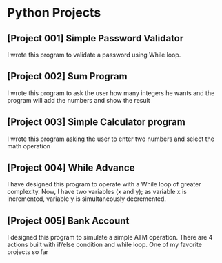 <h1>Python Projects</h1>

<h2>[Project 001] Simple Password Validator</h2>
<p>I wrote this program to validate a password using While loop.</p>
<h2>[Project 002] Sum Program</h2>
<p>I wrote this program to ask the user how many integers he wants and the program will add the numbers and show the result</p>
<h2>[Project 003] Simple Calculator program</h2>
<p>I wrote this program asking the user to enter two numbers and select the math operation</p>
<h2>[Project 004] While Advance</h2>
<p>I have designed this program to operate with a While loop of greater complexity. Now, I have two variables (x and y); as variable x is incremented, variable y is simultaneously decremented.</p>
<h2>[Project 005] Bank Account</h2>
<p>I designed this program to simulate a simple ATM operation. There are 4 actions built with if/else condition and while loop. One of my favorite projects so far</p>


